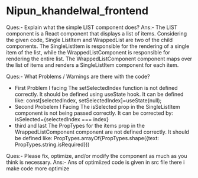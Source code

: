 # Nipun_khandelwal_frontend
Ques:- Explain what the simple LIST component does?
Ans:- The LIST component is a React component that displays a list of items. Considering the given code, Single ListItem and WrappedList are two of the child components. The SingleListItem is responsible for the rendering of a single item of the list, while the WrappedListComponent is responsible for rendering the entire list. The WrappedListComponent component maps over the list of items and renders a SingleListItem component for each item.




Ques:- What Problems / Warnings are there with the code?
* First Problem I facing 
The setSelectedIndex function is not defined correctly. It should be defined using useState hook. It can be defined like:
const[selectedIndex, setSelectedIndex]=useState(null);
* Second Probelem I Facing
The isSelected prop in the SingleListItem component is not being passed correctly. It can be corrected by: isSelected={selectedIndex === index}
* third and last
The PropTypes for the items prop in the WrappedListComponent component are not defined correctly. It should be defined like: PropTypes.arrayOf{PropTypes.shape({text: PropTypes.string.isRequired}))




Ques:- Please fix, optimize, and/or modify the component as much as you think is necessary.
Ans:- Ans of optimiized code is given in src file there i make code more optimize 
